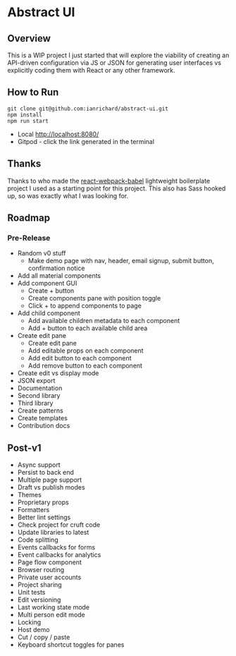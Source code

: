 # Abstract UI

## Overview

This is a WIP project I just started that will explore the viability of creating an API-driven configuration via JS or JSON for generating user interfaces vs explicitly coding them with React or any other framework.

## How to Run

```terminal
git clone git@github.com:ianrichard/abstract-ui.git
npm install
npm run start
```

- Local [http://localhost:8080/](http://localhost:8080/)
- Gitpod - click the link generated in the terminal

## Thanks

Thanks to who made the [react-webpack-babel](https://github.com/ReactJSResources/react-webpack-babel) lightweight boilerplate project I used as a starting point for this project. This also has Sass hooked up, so was exactly what I was looking for.

## Roadmap

### Pre-Release

- Random v0 stuff
  - Make demo page with nav, header, email signup, submit button, confirmation notice
- Add all material components
- Add component GUI
  - Create + button
  - Create components pane with position toggle
  - Click + to append components to page
- Add child component
  - Add available children metadata to each component
  - Add + button to each available child area
- Create edit pane
  - Create edit pane
  - Add editable props on each component
  - Add edit button to each component
  - Add remove button to each component
- Create edit vs display mode
- JSON export
- Documentation
- Second library
- Third library
- Create patterns
- Create templates
- Contribution docs

## Post-v1

- Async support
- Persist to back end
- Multiple page support
- Draft vs publish modes 
- Themes
- Proprietary props
- Formatters 
- Better lint settings
- Check project for cruft code
- Update libraries to latest
- Code splitting 
- Events callbacks for forms
- Event callbacks for analytics
- Page flow component
- Browser routing
- Private user accounts
- Project sharing
- Unit tests
- Edit versioning
- Last working state mode
- Multi person edit mode
- Locking 
- Host demo
- Cut / copy / paste
- Keyboard shortcut toggles for panes